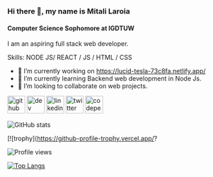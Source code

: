 ### Hi there 👋, my name is Mitali Laroia
#### Computer Science Sophomore at IGDTUW
I am an aspiring full stack web developer. 

Skills: NODE JS/ REACT / JS / HTML / CSS

- 🔭 I’m currently working on https://lucid-tesla-73c8fa.netlify.app/ 
- 🌱 I’m currently learning Backend web development in Node Js. 
- 👯 I’m looking to collaborate on web projects. 


[<img src='https://cdn.jsdelivr.net/npm/simple-icons@3.0.1/icons/github.svg' alt='github' height='40'>](https://github.com/https://github.com/Mitali-laroia)  [<img src='https://cdn.jsdelivr.net/npm/simple-icons@3.0.1/icons/dev-dot-to.svg' alt='dev' height='40'>](https://dev.to/mitalilaroia)  [<img src='https://cdn.jsdelivr.net/npm/simple-icons@3.0.1/icons/linkedin.svg' alt='linkedin' height='40'>](https://www.linkedin.com/in/https://www.linkedin.com/in/mitali-laroia-b52763191/)  [<img src='https://cdn.jsdelivr.net/npm/simple-icons@3.0.1/icons/twitter.svg' alt='twitter' height='40'>](https://twitter.com/https://twitter.com/LaroiaMitali?s=08)  [<img src='https://cdn.jsdelivr.net/npm/simple-icons@3.0.1/icons/codepen.svg' alt='codepen' height='40'>](https://codepen.io/Mitali-laroia)  

![GitHub stats](https://github-readme-stats.vercel.app/api?username=Mitali-laroia&show_icons=true&theme=radical) 

[![trophy](https://github-profile-trophy.vercel.app/?  

![Profile views](https://gpvc.arturio.dev/Mitali-laroia)  

[![Top Langs](https://github-readme-stats.vercel.app/api/top-langs/?username=Mitali-laroia)](https://github.com/anuraghazra/github-readme-stats)










